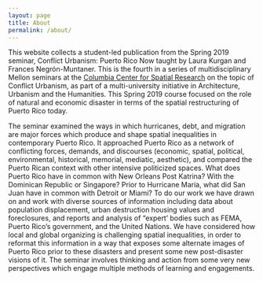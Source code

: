 ```yaml
---
layout: page
title: About
permalink: /about/
---
```


This website collects a student-led publication from the Spring 2019 seminar, Conflict Urbanism: Puerto Rico Now taught by Laura Kurgan and Frances Negrón-Muntaner. This is the fourth in a series of multidisciplinary Mellon seminars at the [Columbia Center for Spatial Research](c4sr.columbia.edu) on the topic of Conflict Urbanism, as part of a multi-university initiative in Architecture, Urbanism and the Humanities. This Spring 2019 course focused on the role of natural and economic disaster in terms of the spatial restructuring of Puerto Rico today.

The seminar examined the ways in which hurricanes, debt, and migration are major forces which produce and shape spatial inequalities in contemporary Puerto Rico. It approached Puerto Rico as a network of conflicting forces, demands, and discourses (economic, spatial, political, environmental, historical, memorial, mediatic, aesthetic), and compared the Puerto Rican context with other intensive politicized spaces. What does Puerto Rico have in common with New Orleans Post Katrina? With the Dominican Republic or Singapore? Prior to Hurricane Maria, what did San Juan have in common with Detroit or Miami? To do our work we have drawn on and work with diverse sources of information including data about population displacement, urban destruction housing values and foreclosures, and reports and analysis of “expert’ bodies such as FEMA, Puerto Rico’s government, and the United Nations. We have considered how local and global organizing is challenging spatial inequalities, in order to reformat this information in a way that exposes some alternate images of Puerto Rico prior to these disasters and present some new post-disaster visions of it. The seminar involves thinking and action from some very new perspectives which engage multiple methods of learning and engagements.
